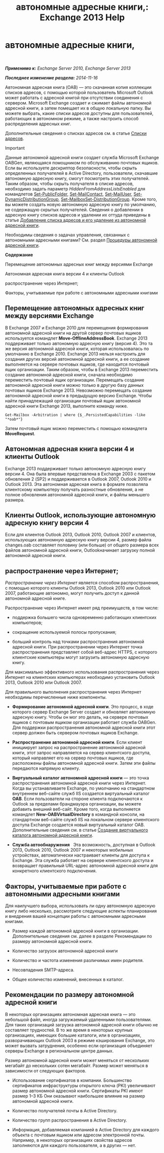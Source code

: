 ﻿---
title: 'автономные адресные книги,: Exchange 2013 Help'
TOCTitle: автономные адресные книги,
ms:assetid: a6bcb072-4ab9-400e-a5d0-c05264629097
ms:mtpsurl: https://technet.microsoft.com/ru-ru/library/Bb232155(v=EXCHG.150)
ms:contentKeyID: 50488807
ms.date: 04/30/2018
mtps_version: v=EXCHG.150
ms.translationtype: HT
---

# автономные адресные книги,

 

_**Применимо к:** Exchange Server 2010, Exchange Server 2013_

_**Последнее изменение раздела:** 2014-11-16_

Автономная адресная книга (OAB) — это скачанная копия коллекции списков адресов, с помощью которой пользователь Microsoft Outlook может работать с адресной книгой при отсутствии соединения с сервером. Microsoft Exchange создает и сжимает файлы автономной адресной книги, а затем помещает их в общую локальную папку. Вы можете выбрать, какие списки адресов доступны для пользователей, работающих в автономном режиме, а также настроить способ распределения адресных книг.

Дополнительные сведения о списках адресов см. в статье [Списки адресов](address-lists-exchange-2013-help.md).

> [!IMPORTANT]  
> Данные автономной адресной книги создает служба Microsoft Exchange OABGen, являющаяся помощником по обслуживанию почтовых ящиков. Если вы используете дескриптор безопасности, чтобы скрыть определенных получателей в Active Directory, пользователи, скачавшие автономную адресную книгу, смогут посмотреть этих получателей. Таким образом, чтобы скрыть получателя в списке адресов, необходимо задать параметр <em>HiddenFromAddressListsEnabled</em> для командлетов <a href="https://technet.microsoft.com/ru-ru/library/aa998596(v=exchg.150)">Set-PublicFolder</a>, <a href="https://technet.microsoft.com/ru-ru/library/aa995950(v=exchg.150)">Set-MailContact</a>, <a href="https://technet.microsoft.com/ru-ru/library/aa995971(v=exchg.150)">Set-MailUser</a>, <a href="https://technet.microsoft.com/ru-ru/library/bb123796(v=exchg.150)">Set-DynamicDistributionGroup</a>, <a href="https://technet.microsoft.com/ru-ru/library/bb123981(v=exchg.150)">Set-Mailbox</a><a href="https://technet.microsoft.com/ru-ru/library/bb124955(v=exchg.150)">Set-DistributionGroup</a>. Кроме того, вы можете создать новую автономную адресную книгу по умолчанию, не содержащую скрытых получателей. Сведения о добавлении в адресную книгу списков адресов и удалении их оттуда приведены в статье <a href="add-an-address-list-to-or-remove-an-address-list-from-an-offline-address-book-exchange-2013-help.md">Добавление списка адресов и его удаление из автономной адресной книги</a>.


Необходимы сведения о задачах управления, связанных с автономными адресными книгами? См. раздел [Процедуры автономной адресной книги](offline-address-book-procedures-exchange-2013-help.md).

**Содержание**

Перемещение автономных адресных книг между версиями Exchange

Автономная адресная книга версии 4 и клиенты Outlook

распространение через Интернет;

Факторы, учитываемые при работе с автономными адресными книгами

## Перемещение автономных адресных книг между версиями Exchange

В Exchange 2007 и Exchange 2010 для перемещения формирования автономной адресной книги на другой сервер почтовых ящиков используется командлет **Move-OfflineAddressBook**. Exchange 2013 поддерживает только автономную адресную книгу (версия 4). Это та же версия автономной адресной книги, которая использовалась по умолчанию в Exchange 2010. Exchange 2013 нельзя настроить для создания других версий автономной адресной книги, а ее создание выполняется на сервере почтовых ящиков, где находится почтовый ящик организации. Таким образом, чтобы в Exchange 2013 переместить создание автономной адресной книги, сначала необходимо переместить почтовый ящик организации. Перемещать создание автономной адресной книги можно только в другую базу данных почтовых ящиков Exchange 2013. Невозможно перемещать создание автономной адресной книги в предыдущую версию Exchange. Чтобы найти принадлежащий организации почтовый ящик автономной адресной книги Exchange 2013, выполните команду ниже.

    Get-Mailbox -Arbitration | where {$_.PersistedCapabilities -like "*oab*"}

Затем почтовый ящик можно переместить с помощью командлета **MoveRequest**.

## Автономная адресная книга версии 4 и клиенты Outlook

Exchange 2013 поддерживает только автономную адресную книгу версии 4. Она была впервые представлена в Exchange 2003 с пакетом обновления 2 (SP2) и поддерживается в Outlook 2007, Outlook 2010 и Outlook 2013. Эта автономная адресная книга в формате позволяла клиентскому компьютеру получать разностные обновления, а не полное обновления автономной адресной книги, и файлы меньшего размера.

## Клиенты Outlook, использующие автономную адресную книгу версии 4

Если для клиентов Outlook 2013, Outlook 2010, Outlook 2007 и клиентов, использующих автономную адресную книгу версии 4, размер файла changes.oab составляет половину (или больше) от общего размера всех файлов автономной адресной книги, Outlookначинает загрузку полной автономной адресной книги.

## распространение через Интернет;

*Распространение через Интернет* является способом распространения, с помощью которого клиенты Outlook 2013, Outlook 2010 или Outlook 2007, работающие автономно, могут получить доступ к данной автономной адресной книге.

Распространение через Интернет имеет ряд преимуществ, в том числе:

  - поддержка большего числа одновременно работающих клиентских компьютеров;

  - сокращение используемой полосы пропускания;

  - больший контроль над точками распространения автономной адресной книги. При распространении через Интернет точка распространения представляет собой веб-адрес HTTPS, с которого клиентские компьютеры могут загрузить автономную адресную книгу.

Для максимально эффективного использования распространения через Интернет на клиентских компьютерах необходимо установить Outlook 2013, Outlook 2010 или Outlook 2007.

Для правильного выполнения распространения через Интернет необходимы перечисленные ниже компоненты.

  - **Формирование автономной адресной книги**. Это процесс, в ходе которого сервер Exchange Server создает и обновляет автономную адресную книгу. Чтобы он мог это делать, на сервере почтовых ящиков с почтовым ящиком организации работает служба OABGen. Для поддержки распространения автономной адресной книги этот сервер должен быть сервером почтовых ящиков Exchange.

  - **Распространение автономной адресной книги**. Если клиент инициирует запрос на распространение автономной адресной книги, этот запрос направляется на сервер клиентского доступа, который направляет его на сервер почтовых ящиков, где расположены файлы автономной адресной книги. Затем эти файлы передаются напрямую клиенту.

  - **Виртуальный каталог автономной адресной книги** — это точка распространения автономной адресной книги через Интернет. Когда вы устанавливаете Exchange, по умолчанию на стандартном внутреннем веб-сайте служб IIS создается виртуальный каталог **OAB**. Если пользователи на стороне клиента подключаются к Outlook за пределами брандмауэра организации, вы можете добавить внешний веб-сайт. Кроме того, когда выполняется командлет **New-OABVirtualDirectory** в командной консоли, на стандартном веб-сайте служб IIS на локальном сервере клиентского доступа Exchange создается новый виртуальный каталог OAB. Дополнительные сведения см. в статье [Создание виртуального каталога автономной адресной книги](create-an-offline-address-book-virtual-directory-exchange-2013-help.md).

  - **Служба автообнаружения**   Эта возможность, доступная в Outlook 2013, Outlook 2010, Outlook 2007 и некоторых мобильных устройствах, автоматически настраивает клиенты для доступа к Exchange. Эта служба работает на сервере клиентского доступа и возвращает правильный URL-адрес автономной адресной книги для конкретного клиентского подключения.

## Факторы, учитываемые при работе с автономными адресными книгами

Для наилучшего выбора, использовать ли одну автономную адресную книгу либо несколько, рассмотрите следующие аспекты планирования и внедрения вашей концепции работы с автономными адресными книгами.

  - Размер каждой автономной адресной книги в организации. Дополнительные сведения см. далее в разделе Рекомендации по размеру автономной адресной книги.

  - Количество загрузок автономной адресной книги

  - Количество и частота изменения различимых имен родителя.

  - Несовпадения SMTP-адреса.

  - Общее количество изменений, внесенных в каталог.

## Рекомендации по размеру автономной адресной книги

В некоторых организациях автономная адресная книга — это небольшой файл, иногда загружаемый удаленными пользователями. Для таких организаций загрузка автономной адресной книги обычно не составляет трудностей. В то же время в некоторых крупных организациях, имеющих большие каталоги, или в организациях, разворачивающих Outlook 2003 в режиме кэширования Exchange, это может вызвать затруднения, особенно если организация объединяет серверы Exchange в региональном центре данных.

Размер автономной адресной книги может меняться от нескольких мегабайт до нескольких сотен мегабайт. Размер может меняться в зависимости от следующих факторов.

  - Использование сертификатов в компании. Большинство сертификатов инфраструктуры открытого ключа (PKI) увеличивают размер автономной адресной книги. Сертификаты PKI имеют размер 1–3 КБ Они оказывают наибольшее влияние на размер автономной адресной книги.

  - Количество получателей почты в Active Directory.

  - Количество групп распространения в Active Directory.

  - Информация, добавляемая компанией в Active Directory для каждого объекта с почтовым ящиком или адресом электронной почты. Например, в некоторых организациях свойства адресов заполняются для каждого пользователя, а в других — нет.

